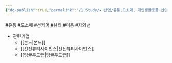 ```yaml
---
{"dg-publish":true,"permalink":"/1.Study/★ 산업/유통,도소매, 개인생활용품 산업/선케어/선케어 시장/","created":"2024-06-03T12:13:03.315+09:00","updated":"2025-06-26T15:43:34.198+09:00"}
---
```


#유통 #도소매 #선케어 #뷰티 #미용 #자외선


- 관련기업
	- [[본느\|본느]]
	- [[선진뷰티사이언스\|선진뷰티사이언스]]
	- [[잉글우드랩\|잉글우드랩]]


